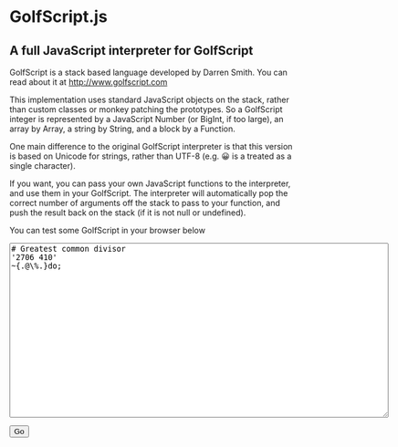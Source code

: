 # GolfScript.js

## A full JavaScript interpreter for GolfScript

GolfScript is a stack based language developed by Darren Smith. You can read about it at <http://www.golfscript.com>

This implementation uses standard JavaScript objects on the stack, rather than custom classes or monkey patching the prototypes. So a GolfScript integer is represented by a JavaScript Number (or BigInt, if too large), an array by Array, a string by String, and a block by a Function.

One main difference to the original GolfScript interpreter is that this version is based on Unicode for strings, rather than UTF-8 (e.g. 😀 is a treated as a single character).

If you want, you can pass your own JavaScript functions to the interpreter, and use them in your GolfScript. The interpreter will automatically pop the correct number of arguments off the stack to pass to your function, and push the result back on the stack (if it is not null or undefined).

You can test some GolfScript in your browser below

<script src="golfscript.js"></script>
<script>const get = id => document.getElementById(id)</script>

<textarea id="code" cols="80" rows="20" placeholder="code"># Greatest common divisor
'2706 410'
~{.@\%.}do;</textarea>
<button onclick="get('output').innerText=Golfscript(get('code').value)">Go</button>
<pre id="output"></pre>
